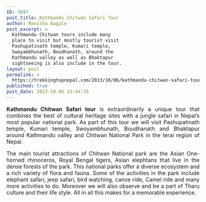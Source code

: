 ```yaml
---
ID: 3897
post_title: Kathmandu Chitwan Safari Tour
author: Manisha Bagale
post_excerpt: >
  Kathmandu Chitwan tours include many
  place to visit but mostly tourist visit
  Pashupatinath temple, Kumari temple,
  Swoyambhunath, Boudhanath, around the
  Kathmandu valley as well as Bhaktapur
  sightseeing is also include in the tour.
layout: post
permalink: >
  https://trekkingtopnepal.com/2013/10/06/kathmandu-chitwan-safari-tour/
published: true
post_date: 2013-10-06 13:44:35
---
```

<p style="text-align: justify;"><strong>Kathmandu Chitwan Safari tour</strong> is extraordinarily a unique tour that combines the best of cultural heritage sites with a jungle safari in Nepal’s most popular national park. As part of this tour we will visit Pashupatinath temple, Kumari temple, Swoyambhunath, Boudhanath and Bhaktapur around Kathmandu valley and Chitwan National Park in the terai region of Nepal.</p>
<p style="text-align: justify;">The main tourist attractions of Chitwan National park are the Asian One-horned rhinoceros, Royal Bengal tigers, Asian elephtans that live in the dense forests of the park. This national parks offer a diverse ecosystem and a rich variety of flora and fauna. Some of the activities in the park include elephant safari, jeep safari, bird watching, canoe ride, Camel ride and many more activities to do. Moreover we will also observe and be a part of Tharu culture and their life style. All in all this makes for a memorable experience.</p>